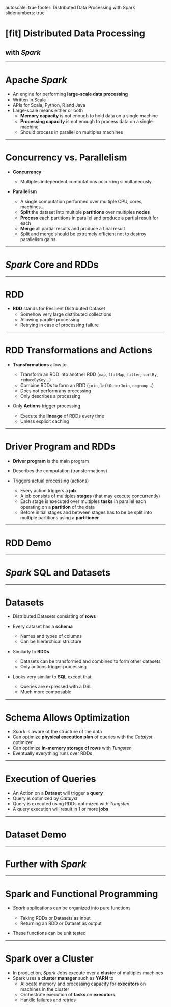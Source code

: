 autoscale: true
footer: Distributed Data Processing with Spark
slidenumbers: true

# [fit] Distributed Data Processing
## with _Spark_

---

# Apache _Spark_

* An engine for performing **large-scale data processing**
* Written in Scala
* APIs for Scala, Python, R and Java
* Large-scale means either or both
  - **Memory capacity** is not enough to hold data on a single machine
  - **Processing capacity** is not enough to process data on a single machine
  - Should process in parallel on multiples machines


---

# Concurrency vs. Parallelism

* **Concurrency**
  - Multiples independent computations occurring simultaneously
  
* **Parallelism**
  - A single computation performed over multiple CPU, cores, machines...
  - **Split** the dataset into multiple **partitions** over multiples **nodes**
  - **Process** each partitions in parallel and produce a partial result for each
  - **Merge** all partial results and produce a final result
  - Split and merge should be extremely efficient not to destroy parallelism gains

---

# _Spark_ Core and RDDs

---

# RDD

* **RDD** stands for Resilient Distributed Dataset
  - Somehow very large distributed collections
  - Allowing parallel processing
  - Retrying in case of processing failure

---

# RDD Transformations and Actions

* **Transformations** allow to
  - Transform an RDD into another RDD (`map`, `flatMap`, `filter`, `sortBy`, `reduceByKey`...)
  - Combine RDDs to form an RDD (`join`, `leftOuterJoin`, `cogroup`...)
  - Does not perform any processing
  - Only describes a processing

* Only **Actions** trigger processing
  - Execute the **lineage** of RDDs every time
  - Unless explicit caching

---

# Driver Program and RDDs

* **Driver program** is the main program
* Describes the computation (transformations)

* Triggers actual processing (actions)
  - Every action triggers a **job**
  - A job consists of multiples **stages** (that may execute concurrently)
  - Each stage is executed over multiples **tasks** in parallel each operating on a **partition** of the data
  - Before initial stages and between stages has to be be split into multiple partitions using a **partitioner**

---

# RDD Demo

---

# _Spark_ SQL and Datasets

---

# Datasets

* Distributed Datasets consisting of **rows**

* Every dataset has a **schema**
  - Names and types of columns
  - Can be hierarchical structure
  
* Similarly to **RDDs**
  - Datasets can be transformed and combined to form other datasets
  - Only actions trigger processing
  
* Looks very similar to **SQL** except that:
  - Queries are expressed with a DSL
  - Much more composable

---

# Schema Allows Optimization

* _Spark_ is aware of the structure of the data
* Can optimize **physical execution plan** of queries with the _Catalyst_ optimizer
* Can optimize **in-memory storage of rows** with _Tungsten_
* Eventually everything runs over RDDs

---

# Execution of Queries

* An Action on a **Dataset** will trigger a **query**
* Query is optimized by _Catalyst_
* Query is executed using RDDs optimized with _Tungsten_
* A query execution will result in 1 or more **jobs**

---

# Dataset Demo

---

# Further with _Spark_

---

# Spark and Functional Programming

* _Spark_ applications can be organized into pure functions
  - Taking RDDs or Datasets as input
  - Returning an RDD or Dataset as output
  
* These functions can be unit tested

---

# Spark over a Cluster

* In production, _Spark_ Jobs execute over a **cluster** of multiples machines
* Spark uses a **cluster manager** such as **YARN** to
  - Allocate memory and processing capacity for **executors** on machines in the cluster
  - Orchestrate execution of **tasks** on **executors**
  - Handle failures and retries

